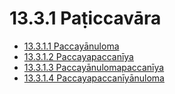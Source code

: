 # 13.3.1 Paṭiccavāra

* [13.3.1.1 Paccayānuloma](13.3.1/13.3.1.1.md)
* [13.3.1.2 Paccayapaccanīya](13.3.1/13.3.1.2.md)
* [13.3.1.3 Paccayānulomapaccanīya](13.3.1/13.3.1.3.md)
* [13.3.1.4 Paccayapaccanīyānuloma](13.3.1/13.3.1.4.md)
